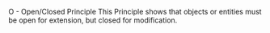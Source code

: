 O - Open/Closed Principle
This Principle shows that objects or entities must be open for extension, but closed for modification.
